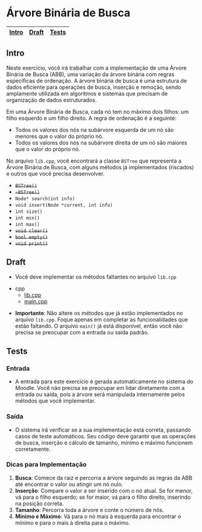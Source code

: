 # Árvore Binária de Busca

<!-- toch -->
[Intro](#intro) | [Draft](#draft) | [Tests](#tests)
-- | -- | --
<!-- toch -->

## Intro

Neste exercício, você irá trabalhar com a implementação de uma Árvore Binária de Busca (ABB), uma variação da árvore binária com regras específicas de ordenação. A árvore binária de busca é uma estrutura de dados eficiente para operações de busca, inserção e remoção, sendo amplamente utilizada em algoritmos e sistemas que precisam de organização de dados estruturados.

Em uma Árvore Binária de Busca, cada nó tem no máximo dois filhos: um filho esquerdo e um filho direito. A regra de ordenação é a seguinte:

- Todos os valores dos nós na subárvore esquerda de um nó são menores que o valor do próprio nó.
- Todos os valores dos nós na subárvore direita de um nó são maiores que o valor do próprio nó.

No arquivo `lib.cpp`, você encontrará a classe `BSTree` que representa a Árvore Binária de Busca, com alguns métodos já implementados (riscados) e outros que você precisa desenvolver.

- ~~`BSTree()`~~
- ~~`~BSTree()`~~
- `Node* search(int info)`
- `void insert(Node *current, int info)`
- `int size()`
- `int min()`
- `int max()`
- ~~`void clear()`~~
- ~~`bool empty()`~~
- ~~`void print()`~~

## Draft

- Você deve implementar os métodos faltantes no arquivo `lib.cpp`

<!-- links .cache/draft -->
- cpp
  - [lib.cpp](https://github.com/qxcodeed/arcade/blob/master/base/abb/.cache/draft/cpp/lib.cpp)
  - [main.cpp](https://github.com/qxcodeed/arcade/blob/master/base/abb/.cache/draft/cpp/main.cpp)
<!-- links -->

- **Importante**: Não altere os métodos que já estão implementados no arquivo `lib.cpp`. Foque apenas em completar as funcionalidades que estão faltando. O arquivo `main()` já está disponível, então você não precisa se preocupar com a entrada ou saída padrão.

## Tests

### Entrada

- A entrada para este exercício é gerada automaticamente no sistema do Moodle. Você não precisa se preocupar em lidar diretamente com a entrada ou saída, pois a árvore será manipulada internamente pelos métodos que você implementar.

### Saída

- O sistema irá verificar se a sua implementação está correta, passando casos de teste automáticos. Seu código deve garantir que as operações de busca, inserção e cálculo de tamanho, mínimo e máximo funcionem corretamente.

### Dicas para Implementação

1. **Busca**: Comece da raiz e percorra a árvore seguindo as regras da ABB até encontrar o valor ou atingir um nó nulo.
2. **Inserção**: Compare o valor a ser inserido com o nó atual. Se for menor, vá para o filho esquerdo; se for maior, vá para o filho direito, inserindo na posição correta.
3. **Tamanho**: Percorra toda a árvore e conte o número de nós.
4. **Mínimo e Máximo**: Vá para o nó mais à esquerda para encontrar o mínimo e para o mais à direita para o máximo.

